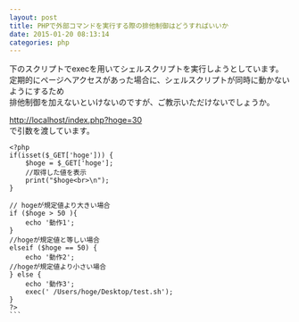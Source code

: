 ```yaml
---
layout: post
title: PHPで外部コマンドを実行する際の排他制御はどうすればいいか
date: 2015-01-20 08:13:14
categories: php
---
```

<p>下のスクリプトでexecを用いてシェルスクリプトを実行しようとしています。<br>
定期的にページへアクセスがあった場合に、シェルスクリプトが同時に動かないようにするため<br>
排他制御を加えないといけないのですが、ご教示いただけないでしょうか。</p>

<p><a href="http://localhost/index.php?hoge=30" rel="nofollow">http://localhost/index.php?hoge=30</a><br>
で引数を渡しています。</p>

<pre class="lang-php prettyprint-override"><code>&lt;?php
if(isset($_GET['hoge'])) {
    $hoge = $_GET['hoge'];
    //取得した値を表示
    print("$hoge&lt;br&gt;\n");
}

// hogeが規定値より大きい場合  
if ($hoge &gt; 50 ){
    echo '動作1';
}        
//hogeが規定値と等しい場合 
elseif ($hoge == 50) {
    echo '動作2';
//hogeが規定値より小さい場合
} else {
    echo '動作3';
    exec(' /Users/hoge/Desktop/test.sh');
}
?&gt;
```
